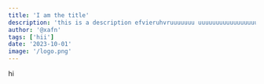 ```yaml
---
title: 'I am the title'
description: 'this is a description efvieruhvruuuuuuu uuuuuuuuuuuuuuuuuuuuuuuuuu siuuuuuuuuuuuuuuuuuu   uuuuuuuuuuuuuuuuuu uuuuuuuuuuuuuu uuuuuu'
author: '@xafn'
tags: ['hii']
date: '2023-10-01'
image: '/logo.png'
---
```


hi
